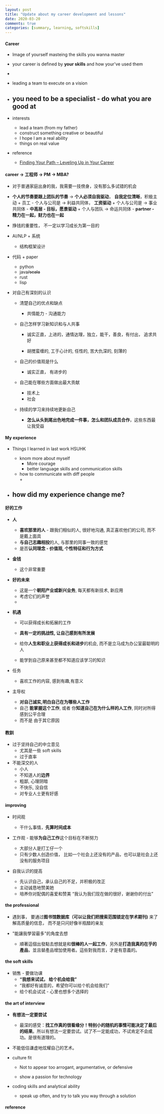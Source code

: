 ```yaml
---
layout: post
title: "Update about my career development and lessons"
date: 2020-03-20
comments: true
categories: [summary, learning, softskills]
---
```


#### Career  
   * Image of yourself masteing the skills you wanna master  
   * your career is defined by **your skills** and how your've used them 
   * 
   * leading a team to execute on a vision  
   *  you need to be a specialist - do what you are good at  
      - 

   * interests  
      - lead a team (from my father)  
      - construct something creative or beautiful  
      - I hope I am a real ability  
      - things on real value  

   * reference  
      - [Finding Your Path – Leveling Up in Your Career](http://katemats.com/finding-your-path-leveling-up-in-your-career/)



#### career -> 工程师 -> PM -> MBA? 
   * 对于普通家庭出身的我，我需要一技傍身，没有那么多试错的机会 

   *  **个人的节奏要跟上团队的节奏** -> **个人必须自我驱动**， **自我定位清晰**，积极主动 
     +  员工 - 个人与公司是 -> 利益共同体， **工资驱动** 
     +  个人与公司是 -> 事业共同体 -  **中高层 - 目标，愿景驱动** 
     +  个人与团队  -> 命运共同体 - **partner - 精力在一起，财力也在一起**  

   * 挣钱的重要性， 不一定以学习成长为第一目的 

   * AI/NLP + 系统
     + 结构框架设计

   * 代码 + paper
     + python  
     + java~~/scala~~  
     + rust  
     + lisp


   * 对自己有深刻的认识 
     + 清楚自己的优点和缺点     
       - 共情能力  - 沟通能力  


     + 自己怎样学习新知识和与人共事 
       - 诚实正直，上进的，通情达理，独立，能干，善良，有付出， 追求共好

       - 胡搅蛮缠的, 工于心计的, 任性的, 苦大仇深的, 刻薄的 

     + 自己的价值观是什么
       - 诚实正直， 有进步的

     + 自己能在哪些方面做出最大贡献
       - 技术上  
       - 社会  

     + 持续的学习来持续地更新自己  
       - **怎么从头到尾出色地完成一件事，怎么和团队成员合作**，这些东西最让我受益 

#### My experience  
  * Things I learned  in last work  HSUHK  
    - knom more about myself  
      + More courage  
      + better language skills and communication skills  
    - how to communicate with diff people  
      + 


  * how did my experience change me?  
    - 



#### 好的工作  
  * **人**  
    - **喜欢那里的人** - 跟我们相似的人, 很好地沟通, 真正喜欢他们的公司, 而不是戴上面具  
    - **与自己志趣相投**的人, 与那里的同事一致的感觉    
    - 是否**认同理念 - 价值观, 个性特征和行为方式**   

  * **金钱** 
    - 这个非常重要  

  * **好的未来**  
    - 这是一个**朝阳产业或新兴业务**, 每天都有新技术, 新应用  
    - 考虑它们的声誉  
    - 

  * **机遇**  
    - 可以获得成长和拓展的工作  
    - **具有一定的挑战性, 让自己感到有所发展**  
    - 给你**人生和职业上获得成长和进步**的机会, 而不是立马成为办公室最聪明的人  
      
    - 能学到自己原来甚至都不知道应该学习的知识  

  * 任务   
    - 喜欢工作的内容, 感到有趣,有意义  

  * 主导权  
    - **对自己诚实,明白自己在为哪些人工作**    
    - 自己  **能掌握这个工作**, 或者 你**知道自己在为什么样的人工作**, 同时对所得感到公平合理  
    - 而不是 由于其它原因  


#### 教訓  
  * 过于坚持自己的中立意见  
    - 尤其是一些 soft skills  
    - 过于直率  
  * 不能深交的人  
    - 小人  
    - 不知道人的**边界**  
    - 粗鄙, 心理阴暗    
    - 不快乐, 没自信  
    - 对专业人士更有好感  

#### improving
+ 时间观 
  - 干什么事情，**先算时间成本** 

+ 工作观 - 能够**为自己工作**这个目标在不断努力 
  - 大部分人是打工仔一个
  - 只有少数人创造价值， 比如一个社会上还没有的产品，也可以是社会上还没有的服务项目 

+ 自我认识的提高 
  - 先认识自己，承认自己的不足，并积极的改正 
  - 主动诚恳地赞美她 
  - 培养你对配偶的喜爱和赞美 “我认为我们现在做的很好，谢谢你的付出” 



#### the professional 
  * 遇到事， 要通过**图书馆数据库（可以让我们把搜索范围锁定在学术期刊)** 来了解高质量的信息， 而不是只问好像半瓶醋的亲友

  * "能讓我學習最多"的角度去想 
     + 順著這個出發點去想就是和**很棒的人一起工作**，另外是**打造我真的在乎的產品**，並且替產品增加使用者。這些對我而言，才是有意義的。

#### the soft skills 
  * 销售 - 要做功课 
    - **“我想来试试， 给个机会给我”** 
    - “我都好有诚意的，希望你可以给个机会给我们”
    - 给个机会试试 - 心里也想多个选择的 


#### the art of interview
  * **有想法一定要尝试** 
     + 最深的感受：**找工作真的很看缘分！特别小的随机的事情可能决定了最后的结果**。所以有想法一定要尝试。试了不一定能成功，不试肯定不会成功。是很有道理的。 

  * 不能低估谦虚地炫耀自己的艺术。

  * culture fit
     + Not to appear too arrogant, argumentative, or defensive

     + show a passion for technology

  * coding skills and analytical ability
     + speak up often, and try to talk you way through a solution

#### reference 

